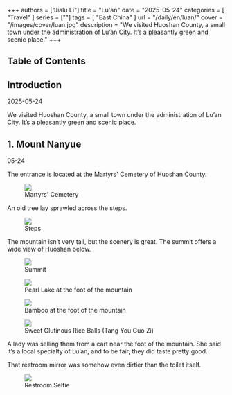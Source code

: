 +++
authors = ["Jialu Li"]
title = "Lu'an"
date = "2025-05-24"
categories = [
    "Travel"
]
series = [""]
tags = [
    "East China"
]
url = "/daily/en/luan/"
cover = "/images/cover/luan.jpg"
description = "We visited Huoshan County, a small town under the administration of Lu’an City. It’s a pleasantly green and scenic place."
+++
<!DOCTYPE html>
<html lang="en">
<head>
    <meta charset="UTF-8">
    <meta name="viewport" content="width=device-width, initial-scale=1.0">
    <link rel="stylesheet" href="/assets/css/styles.css">
    <script src="/assets/js/toc.js"></script>    
</head>
<body>
    <article>
        <nav>
            <h2>Table of Contents</h2>
            <ul id="toc">
                <!-- Table of contents will be dynamically generated here -->
            </ul>
        </nav>
        <section>
            <h2>Introduction</h2>
            <p>2025-05-24</p>
            <p>We visited Huoshan County, a small town under the administration of Lu’an City. It’s a pleasantly green and scenic place.</p>
        </section>
        <section>
            <h2>1. Mount Nanyue</h2>
            <p>05-24 <i class="fas fa-sun"></i></p>
            <p>The entrance is located at the Martyrs' Cemetery of Huoshan County.</p>
            <div class="container">
                <div class="image">
                    <figure>
                        <a data-fancybox="gallery" href="https://cdn.heirenlop.com/daily-record/luan7.png">
    <img src="https://cdn.heirenlop.com/daily-record/luan7.png" loading="lazy">
</a>
                        <figcaption>Martyrs' Cemetery</figcaption>
                    </figure>
                </div>
            </div>
            <div class="container">
                <div class="text">
                    <p>An old tree lay sprawled across the steps.</p>
                </div>
                <div class="image">
                    <figure>
                        <a data-fancybox="gallery" href="https://cdn.heirenlop.com/daily-record/luan6.png">
    <img src="https://cdn.heirenlop.com/daily-record/luan6.png" loading="lazy">
</a>
                        <figcaption>Steps</figcaption>
                    </figure>
                </div>
            </div>
            <p>The mountain isn’t very tall, but the scenery is great. The summit offers a wide view of Huoshan below.</p>
            <div class="container">
                <div class="image">
                    <figure>
                        <a data-fancybox="gallery" href="https://cdn.heirenlop.com/daily-record/luan4.png">
    <img src="https://cdn.heirenlop.com/daily-record/luan4.png" loading="lazy">
</a>
                        <figcaption>Summit</figcaption>
                    </figure>
                </div>
            </div>
            <div class="container">
                <div class="image">
                    <figure>
                        <a data-fancybox="gallery" href="https://cdn.heirenlop.com/daily-record/luan3.png">
    <img src="https://cdn.heirenlop.com/daily-record/luan3.png" loading="lazy">
</a>
                        <figcaption>Pearl Lake at the foot of the mountain</figcaption>
                    </figure>
                </div>
            </div>
            <div class="container">
                <div class="image">
                    <figure>
                        <a data-fancybox="gallery" href="https://cdn.heirenlop.com/daily-record/luan2.png">
    <img src="https://cdn.heirenlop.com/daily-record/luan2.png" loading="lazy">
</a>
                        <figcaption>Bamboo at the foot of the mountain</figcaption>
                    </figure>
                </div>
            </div>
            <div class="container">
                <div class="image">
                    <figure>
                        <a data-fancybox="gallery" href="https://cdn.heirenlop.com/daily-record/luan1.png">
    <img src="https://cdn.heirenlop.com/daily-record/luan1.png" loading="lazy">
</a>
                        <figcaption>Sweet Glutinous Rice Balls (Tang You Guo Zi)</figcaption>
                    </figure>
                </div>
                <div class="text">
                    <p>A lady was selling them from a cart near the foot of the mountain. She said it’s a local specialty of Lu’an, and to be fair, they did taste pretty good.</p>
                </div>
            </div>
            <div class="container">
                <div class="text">
                    <p>That restroom mirror was somehow even dirtier than the toilet itself.</p>
                </div>
                <div class="image">
                    <figure>
                        <a data-fancybox="gallery" href="https://cdn.heirenlop.com/daily-record/luan5.png">
    <img src="https://cdn.heirenlop.com/daily-record/luan5.png" loading="lazy">
</a>
                        <figcaption>Restroom Selfie</figcaption>
                    </figure>
                </div>
            </div>
        </section>
    </article>
</body>
</html>

